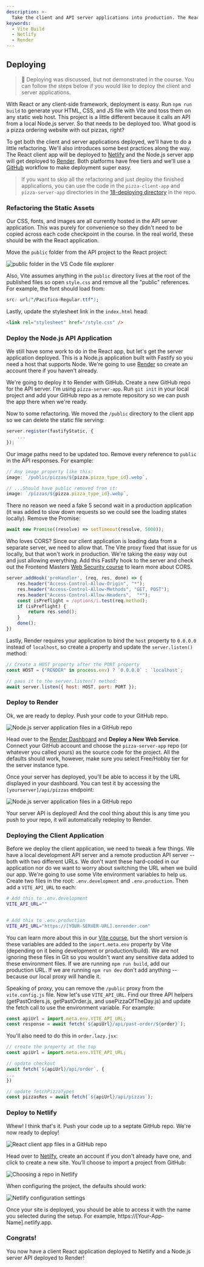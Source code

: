 ```yaml
---
description: >-
  Take the client and API server applications into production. The React client app will be hosted on Netlify. The Node.js server API will be hosted on Render.
keywords:
  - Vite Build
  - Netlify
  - Render
---
```


## Deploying

> 📝 Deploying was discussed, but not demonstrated in the course. You can follow the steps below if you would like to deploy the client and server applications.

With React or any client-side framework, deployment is easy. Run `npm run build` to generate your HTML, CSS, and JS file with Vite and toss them on any static web host. This project is a little different because it calls an API from a local Node.js server. So that needs to be deployed too. What good is a pizza ordering website with out pizzas, right?

To get both the client and server applications deployed, we'll have to do a little refactoring. We'll also introduces some best practices along the way. The React client app will be deployed to [Netlify](https://www.netlify.com/) and the Node.js server app will get deployed to [Render](https://render.com/). Both platforms have free tiers and we'll use a [GitHub](https://github.com/) workflow to make deployment super easy.

> If you want to skip all the refactoring and just deploy the finished applications, you can use the code in the `pizza-client-app` and `pizza-server-app` directories in the [18-deploying directory](https://github.com/btholt/citr-v9-project/tree/main/18-deploying) in the repo.

### Refactoring the Static Assets

Our CSS, fonts, and images are all currently hosted in the API server application. This was purely for convenience so they didn't need to be copied across each code checkpoint in the course. In the real world, these should be with the React application. 

Move the `public` folder from the API project to the React project:

![public folder in the VS Code file explorer](/images/deploy-public.png)

Also, Vite assumes anything in the `public` directory lives at the root of the published files so open `style.css` and remove all the "public" references. For example, the font should load from:

```css
src: url("/Pacifico-Regular.ttf");
```

Lastly, update the stylesheet link in the `index.html` head: 

```html
<link rel="stylesheet" href="/style.css" />
```

### Deploy the Node.js API Application

We still have some work to do in the React app, but let's get the server application deployed. This is a Node.js application built with Fastify so you need a host that supports Node. We're going to use [Render](https://render.com/) so create an account there if you haven't already.

We're going to deploy it to Render with GitHub. Create a new GitHub repo for the API server. I'm using `pizza-server-app`. Run `git init` in your local project and add your GitHub repo as a remote repository so we can push the app there when we're ready.

Now to some refactoring. We moved the `/public` directory to the client app so we can delete the static file serving:

```javascript
server.register(fastifyStatic, {
    ...
});
```

Our image paths need to be updated too. Remove every reference to `public` in the API responses. For example:

```javascript
// Any image property like this:
image: `/public/pizzas/${pizza.pizza_type_id}.webp`,

// ...Should have public removed from it:
image: `/pizzas/${pizza.pizza_type_id}.webp`,
```

There no reason we need a fake 5 second wait in a production application (it was added to slow down requests so we could see the loading states locally). Remove the Promise:

```javascript
await new Promise((resolve) => setTimeout(resolve, 5000));
```

Who loves CORS? Since our client application is loading data from a separate server, we need to allow that. The Vite proxy fixed that issue for us locally, but that won't work in production. We're taking the easy way out and just allowing everything. Add this Fastify hook to the server and check out the Frontend Masters [Web Security course](https://frontendmasters.com/courses/web-security-v2/) to learn more about CORS.

```javascript
server.addHook('preHandler', (req, res, done) => {
    res.header("Access-Control-Allow-Origin", "*");
    res.header("Access-Control-Allow-Methods", "GET, POST");
    res.header("Access-Control-Allow-Headers",  "*");
    const isPreflight = /options/i.test(req.method);
    if (isPreflight) {
        return res.send();
    }  
    done();
})
```

Lastly, Render requires your application to bind the `host` property to `0.0.0.0` instead of `localhost`, so create a property and update the `server.listen()` method:

```javascript
// Create a HOST property after the PORT property
const HOST = ("RENDER" in process.env) ? `0.0.0.0` : `localhost`;

// pass it to the server.listen() method:
await server.listen({ host: HOST, port: PORT });
```

### Deploy to Render

Ok, we are ready to deploy. Push your code to your GitHub repo.

![Node.js server application files in a GitHub repo](/images/deploy-repo.png)

Head over to the [Render Dashboard](https://dashboard.render.com/) and **Deploy a New Web Service**. Connect your GitHub account and choose the `pizza-server-app` repo (or whatever you called yours) as the source code for the project. All the defaults should work, however, make sure you select Free/Hobby tier for the server instance type.

Once your server has deployed, you’ll be able to access it by the URL displayed in your dashboard. You can test it by accessing the `[yourserver]/api/pizzas` endpoint:

![Node.js server application files in a GitHub repo](/images/deploy-render.png)

Your server API is deployed! And the cool thing about this is any time you push to your repo, it will automatically redeploy to Render.

### Deploying the Client Application

Before we deploy the client application, we need to tweak a few things. We have a local development API server and a remote production API server -- both with two different URLs. We don't want these hard-coded in our application nor do we want to worry about switching the URL when we build our app. We're going to use some Vite environment variables to help us. Create two files in the root: `.env.development` and `.env.production`. Then add a `VITE_API_URL` to each:

```bash
# Add this to .env.development
VITE_API_URL=""


# Add this to .env.production
VITE_API_URL="https://[YOUR-SERVER-URL].onrender.com"

```

You can learn more about this in our [Vite course](https://frontendmasters.com/courses/vite/), but the short version is these variables are added to the `import.meta.env` property by Vite (depending on it being development or production/build). We are not ignoring these files in Git so you wouldn't want any sensitive data added to these environment files. If we are running `npm run build`, add our production URL. If we are running `npm run dev` don't add anything -- because our local proxy will handle it.

Speaking of proxy, you can remove the `/public` proxy from the `vite.config.js` file. Now let's use `VITE_API_URL`. Find our three API helpers (getPastOrders.js, getPastOrder.js, and usePizzaOfTheDay.js) and update the fetch call to use the environment variable. For example:

```javascript
const apiUrl = import.meta.env.VITE_API_URL;
const response = await fetch(`${apiUrl}/api/past-order/${order}`);
```

You'll also need to do this in `order.lazy.jsx`:

```javascript
// create the property at the top
const apiUrl = import.meta.env.VITE_API_URL;

// update checkout
await fetch(`${apiUrl}/api/order`, {
...
})

// update fetchPizzaTypes
const pizzasRes = await fetch(`${apiUrl}/api/pizzas`);
```

### Deploy to Netlify

Whew! I think that's it. Push your code up to a septate GitHub repo. We're now ready to deploy!

![React client app files in a GitHub repo](/images/deploy-client-repo.png)

 Head over to [Netilfy](https://www.netlify.com/), create an account if you don't already have one, and click to create a new site. You’ll choose to import a project from GitHub:

![Choosing a repo in Netlify](/images/deploy-netlify.png)

When configuring the project, the defaults should work:

![Netlify configuration settings](/images/deploy-netlify-config.png)

Once your site is deployed, you should be able to access it with the name you selected during the setup. For example, https://[Your-App-Name].netlify.app. 

### Congrats!

You now have a client React application deployed to Netlify and a Node.js server API deployed to Render!






